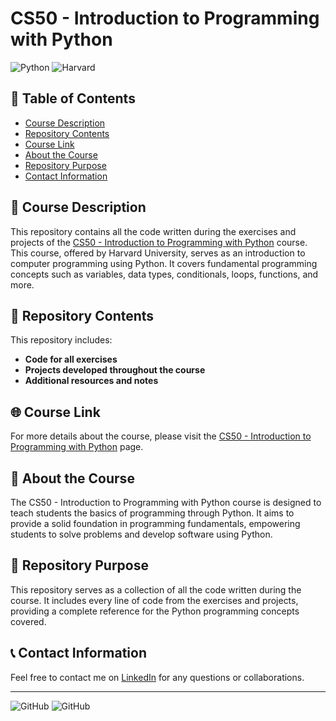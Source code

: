 # CS50 - Introduction to Programming with Python

![Python](https://img.shields.io/badge/Python-3.12.4-blue)
![Harvard](https://img.shields.io/badge/Harvard-CS50-red)

## 📑 Table of Contents

- [Course Description](#-course-description)
- [Repository Contents](#-repository-contents)
- [Course Link](#-course-link)
- [About the Course](#-about-the-course)
- [Repository Purpose](#-repository-purpose)
- [Contact Information](#-contact-information)

## 📄 Course Description

This repository contains all the code written during the exercises and projects of the [CS50 - Introduction to Programming with Python](https://cs50.harvard.edu/python/2022/) course. This course, offered by Harvard University, serves as an introduction to computer programming using Python. It covers fundamental programming concepts such as variables, data types, conditionals, loops, functions, and more.

## 📂 Repository Contents

This repository includes:

- **Code for all exercises**
- **Projects developed throughout the course**
- **Additional resources and notes**

## 🌐 Course Link

For more details about the course, please visit the [CS50 - Introduction to Programming with Python](https://cs50.harvard.edu/python/2022/) page.

## 📖 About the Course

The CS50 - Introduction to Programming with Python course is designed to teach students the basics of programming through Python. It aims to provide a solid foundation in programming fundamentals, empowering students to solve problems and develop software using Python.

## 🎯 Repository Purpose

This repository serves as a collection of all the code written during the course. It includes every line of code from the exercises and projects, providing a complete reference for the Python programming concepts covered.

## 📞 Contact Information

Feel free to contact me on [LinkedIn](https://www.linkedin.com/in/ruifernpereira/) for any questions or collaborations.

---

![GitHub](https://img.shields.io/github/stars/ruipereirapf/CS50IntroductionToPython?style=social)
![GitHub](https://img.shields.io/github/forks/ruipereirapf/CS50IntroductionToPython?style=social)
